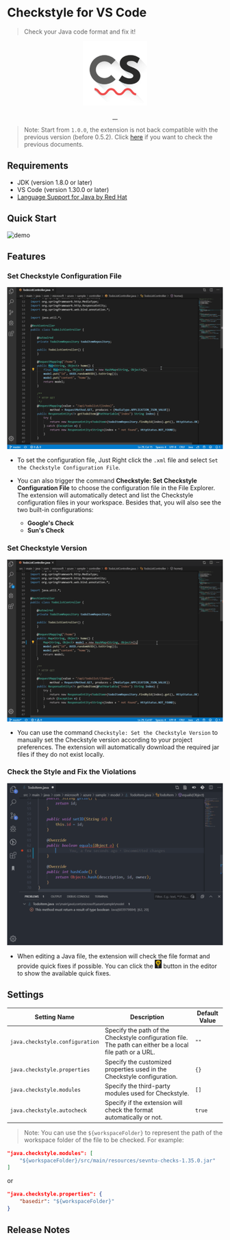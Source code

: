 # Checkstyle for VS Code

> Check your Java code format and fix it!

<p align="center">
  <img src="https://raw.githubusercontent.com/jdneo/vscode-checkstyle/master/resources/icon_checkstyle.png" alt="">
</p>
<p align="center">
  <a href="https://travis-ci.org/jdneo/vscode-checkstyle">
    <img src="https://img.shields.io/travis/jdneo/vscode-checkstyle.svg?style=flat-square" alt="">
  </a>
  <a href="https://lgtm.com/projects/g/jdneo/vscode-checkstyle/alerts">
    <img src="https://img.shields.io/lgtm/alerts/g/jdneo/vscode-checkstyle.svg?style=flat-square" alt="">
  </a>
  <a href="https://marketplace.visualstudio.com/items?itemName=shengchen.vscode-checkstyle">
    <img src="https://img.shields.io/visual-studio-marketplace/d/shengchen.vscode-checkstyle.svg?style=flat-square" alt="">
  </a>
  <a href="https://gitter.im/vscode-checkstyle/Lobby">
    <img src="https://img.shields.io/gitter/room/jdneo/vscode-checkstyle.svg?style=flat-square" alt="">
  </a>
</p>

> Note: Start from `1.0.0`, the extension is not back compatible with the previous version (before 0.5.2). Click [here](https://github.com/jdneo/vscode-checkstyle/tree/v0.5.2) if you want to check the previous documents.

## Requirements
- JDK (version 1.8.0 or later)
- VS Code (version 1.30.0 or later)
- [Language Support for Java by Red Hat](https://marketplace.visualstudio.com/items?itemName=redhat.java)

## Quick Start
![demo](https://raw.githubusercontent.com/jdneo/vscode-checkstyle/master/docs/gifs/demo.gif)

## Features

### Set Checkstyle Configuration File

![demo](https://raw.githubusercontent.com/jdneo/vscode-checkstyle/master/docs/gifs/setConfiguration.gif)

- To set the configuration file, Just Right click the `.xml` file and select `Set the Checkstyle Configuration File`.

- You can also trigger the command **Checkstyle: Set Checkstyle Configuration File** to choose the configuration file in the File Explorer. The extension will automatically detect and list the Checkstyle configuration files in your workspace. Besides that, you will also see the two built-in configurations:
  - **Google's Check**
  - **Sun's Check**

### Set Checkstyle Version

![demo](https://raw.githubusercontent.com/jdneo/vscode-checkstyle/master/docs/gifs/setVersion(lower).gif)

- You can use the command `Checkstyle: Set the Checkstyle Version` to manually set the Checkstyle version according to your project preferences. The extension will automatically download the required jar files if they do not exist locally.

### Check the Style and Fix the Violations

![demo](https://raw.githubusercontent.com/jdneo/vscode-checkstyle/master/docs/gifs/liveLinting.gif)

- When editing a Java file, the extension will check the file format and provide quick fixes if possible. You can click the ![bulb](https://raw.githubusercontent.com/jdneo/vscode-checkstyle/master/docs/imgs/btn_bulb.png) button in the editor to show the available quick fixes.



## Settings
| Setting Name | Description | Default Value |
|---|---|---|
| `java.checkstyle.configuration` | Specify the path of the Checkstyle configuration file. The path can either be a local file path or a URL. | `""` |
| `java.checkstyle.properties` | Specify the customized properties used in the Checkstyle configuration. | `{}` |
| `java.checkstyle.modules` | Specify the third-party modules used for Checkstyle. | `[]` |
| `java.checkstyle.autocheck` | Specify if the extension will check the format automatically or not. | `true` |

> Note: You can use the `${workspaceFolder}` to represent the path of the workspace folder of the file to be checked. For example:

```json
"java.checkstyle.modules": [
    "${workspaceFolder}/src/main/resources/sevntu-checks-1.35.0.jar"
]
```
or
```json
"java.checkstyle.properties": {
    "basedir": "${workspaceFolder}"
}
```

## Release Notes

